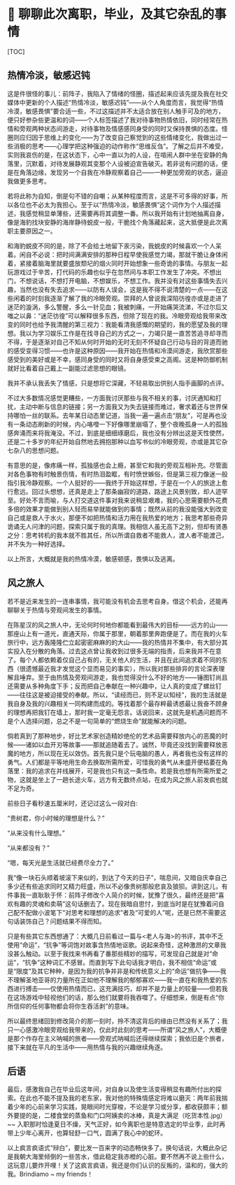 # 💖 聊聊此次离职，毕业，及其它杂乱的事情

[TOC]

## 热情冷淡，敏感迟钝

这是件很怪的事儿：前阵子，我陷入了情绪的怪圈，描述起来应该先提及我在社交媒体中更新的个人描述“热情冷淡，敏感迟钝”——从个人角度而言，我觉得“热情冷漠，敏感畏惧”要合适一些，不过这描述并不太适合放在别人触手可及的地方，便只好参杂些更温和的词——个人标签描述了我对待事物热情依旧，同时经常在热情和旁观两种状态间游走，对待事物及情感感同身受的同时又保持畏惧的态度。怪圈则应归因于思维上的变化——为了改变自己察觉到的这些情绪变化，我做出过一些消极的思考——心理学把这种强迫的动作称作“思维反刍”。了解之后并不难受，实则我哀伤的是，在这状态下，心中一直以为的人设，在喧闹人群中坐在安静的角落里，沉默着，对待发展静观其变那个人设被迫宣告破灭。若非说有问题的话，便是在角落边缘，发现另一个自我在冷静观察着自己——一种更加旁观的状态，逼迫我做更多思考。

若将此称为自知，倒是句不错的自嘲；从某种程度而言，这是不可多得的好事，所以各位也不必太为我担心。至于以“热情冷淡，敏感畏惧”这个词作为个人描述描述，我感觉稍显单薄些，还需要再将其调整一番。所以我开始有计划地抽离自身，像是海豹找块安静的海岸静待蜕皮一般，干脆找个角落藏起来，这大抵便是此次离职主要原因之一。

和海豹蜕皮不同的是，除了不会给土地留下汞污染，我蜕皮的时候喜欢一个人呆着。闲自不必说：把时间满满安排的那种日程早使我感觉力竭，那就干脆让身体闲着，紧接着脑海里就要盛放颓圮的烟火同时开始想象一些奇诡的事情。与朋友一起玩游戏过于辛苦，打代码的乐趣也似乎在忽然间与本职工作发生了冲突。不想出门，不想说话，不想打开电脑，不想娱乐，不想工作。我并没有对这些事情失去兴趣，当然也没有失去追求——以防有人误会，这是我不得不说清楚的一点——在这些闲着的时刻我逐渐了解了我的冷眼旁观。崇拜的人曾说我深陷彷徨亦或是走进了迷茫的漩涡，多么警醒，多么一针见血；我被刺痛，一开始痛哭流涕，不过尔后又嗤之以鼻：“迷茫彷徨”可以解释很多东西，但除了现在的我。冷眼旁观给我带来改变的同时也给予我清醒的第三视力：我能看清我感慨的期望的，我的愿望及我的理想。我以为学习娱乐工作是在找寻自己的方式之一，力竭只是一直苦苦追寻却寻而不得，于是逐渐对自己不知从何时开始的无时无刻不怀疑自己行动与目的背道而驰的感受变得习惯——也许是这种原因——我开始在热情和冷漠间游走，我欣赏那些感受到的美好或是不幸，感同身受的同时又将自身感受束之高阁。这是种防御机制就好比看着自己戴上一副能过滤思想的眼镜。

我并不承认我丢失了情感，只是想将它深藏，不轻易取出供别人指手画脚的点评。

不过大多数情况感觉更糟些，一方面我讨厌那些与我不相关的事，讨厌通知和打扰，主动中断与信息的链接；另一方面我又为失去链接而难过，奢求着还与世界保持哪怕一丝的联系。去年某日动态里记道，当我一遍一遍点击“朋友”，可是再也没有一条动态刷新的时候，内心咯噔一下好像哪里崩塌了，整个夜晚孤身一人的孤独感奔涌而来将我淹没。不过，到底是细细琢磨后，我也没有分辨出这是天性使然，还是二十多岁的年纪开始自然地去拥抱那种以血写书似的冷眼旁观，亦或是其它杂七杂八的思想问题。

有意思的是，像疼痛一样，孤独感也会上瘾，甚至它和我的旁观互相补充。尽管面对各色事物有时触景伤情，有时热泪盈眶，有时愤世嫉俗，但是第三视力像迷一般指引我冷静观察。一个人挺好的——我终于开始这样想，于是在一个人的旅途上愈行愈远。回过头想想，还真是走上了那条幽寂的道路，路途上风景别致，却人迹罕至。好处不言而喻，与人打交道这件事对我来说稍显艰难，我的心思需要额外花费多倍的效果才能做到别人轻而易举就能做到的事情；既然从前的我没能强大到改变自己或是救人于水火，那便不如把热情和活力用在我热爱的地方；我思考那些奇异诡谲无人问津的问题，探索只属于我的真理。我相信人虽无高下之别，但却有贤愚之分：思考转机的我本就不胜其任，所以所谓自救者不能救人，渡人者不能渡己，并不失为一种好选择。

以上所言，大概就是我的热情冷漠，敏感顿感，畏惧以及逃离。

## 风之旅人

若不是近来发生的一连串事情，我可能没有机会去思考自身。借这个机会，还能再聊聊关于热情与旁观间发生的事情。

在陈星汉的风之旅人中，无论何时何地你都能看到最伟大的目标——远方的山——那座山上有一道光，直通天际，你属于那里，朝着那里奔跑便是了。而在我的火车旅行中，远方轰隆隆伫立起密密麻麻的的大山——我的热情并不集中，有大部分其实投入在分散的角落。过去这点曾让我收到过很多无端的指责，后来我并不在意了。每个人都依赖着仅自己占有的，无关他人的生活，并且在此间追求着不同的东西（很遗憾最近我才发觉这个显而易见的事实），所以我对那些排异的言论深表理解且唾弃。至于由热情及旁观间游走，我也觉得没什么不好的地方——锤图钉尚且还需要从多种角度下手；反而把自己奉献在一种兴趣中，让人真的变成了螺丝钉——往往这是被迫接受的奉献。所以，“读经而已，则不足以知经”，我的生活就是我自身及我的兴趣相关一同构建而成的。等找着那个最存粹最诱惑最让我奋不顾身的理想再把我钉在墙上，那时我一定毫无怨言。话说回来，这就先是机遇问题而不是个人选择问题，总之不是一句简单的“燃烧生命”就能解决的问题。

倘若真到了那种地步，好比艺术家创造精妙绝伦的艺术品需要释放内心的恶魔的时候——诸如以血开刃等故事——那就追随着去了。诚然，毕竟还没找到需要释放恶魔的地方，所以现在无以效仿。首先我只是个玩电脑的愚人，再者我也没有这样的勇气。人们都是平等地用生命去换取所需所爱，可惜我的勇气从未盛开便枯萎在角落里：我的追求在并线展开，可是我也只有这一条性命。若是我也想有所需所爱之物，这就是坐上了一趟长途火车，远方有无数终点站，在成为风之旅人前发疯也就不足为奇。

前些日子看秒速五厘米时，还记过这么一段对白:

“贵树君，你小时候的理想是什么？”

“从来没有什么理想。”

“从来都没有？”

“嗯，每天光是生活就已经费尽全力了。”

我“像一块石头顺着坡滚下来似的，到达了今天的日子”，喘息间，又暗自庆幸自己多少还有些追求同时又精力旺盛，所以不必像贵树那般悲哀及狼狈。讲到这儿，有件事我一直耿耿于怀：前阵子修改个人简介的时候，犹豫了很久，最终还是把“喜欢有趣的灵魂和卖萌”这句话删去了。现在我暗自思忖，到底当时是在犹豫着问自己配不配做小波笔下“对思考和理想的追求”者及“可爱的人”呢，还是已然不需要这句话装饰自己？问题结果不得而知。

只是有些其它东西想通了：大概几日前看过一篇与<老人与海>的书评，其中不乏使用“命运”，“抗争”等词饱对故事含热情地讴歌。说起来奇怪，这种激昂的文章我没甚么触动。以至于我找来书再看了番那些精妙的描写，可发现自己就是对“命运”，“抗争”这种词汇不感冒。而直到写下此句话我才明白，我不相信“命运”或是“限度”及其它种种，是因为我的抗争并非是和传统意义上的“命运”做抗争——我不理解圣地亚哥的力量所在正如他不理解我的郁郁寡欢——我一直在和我热爱的东西进行搏击——仅使用热情而已，这充满技巧，却并不是力量上的较量——但若我在这场游戏中轻视他们的话，那么他们就要将我吞噬了。仔细想来，倒是有点“你所信仰的任何事物都会将你生吞活剥”的意味。

所以最终思绪回到修改简介的那一刻时，拎不清这背后的缘由已然没有关系了；我只一心感激冷眼旁观给我带来的，仅此时此刻的思考——所谓“风之旅人”，大概便是那个作存在主义呐喊的旅者——旁观式呐喊后还得继续探索；我依旧是个旅者，接下来就在平凡的生活中——用热情与我的兴趣继续角逐。

## 后语

最后，感激我自己在毕业后这年间，对自身以及使生活变得稍显有趣所付出的探索。在此也不能不提及我的老东家，我对他的特殊情感定将难以磨灭：两年前我揣着少年的心前来学习实践，晃眼间时光穿梭，不论是学习或分享，都收获颇丰；额外要提的是，二楼食堂的蒸鱼和门口阿姨卖的冰棒，真是大满足（吃货本性.jpg）~~ 入职那时恰逢夏日不燥，天气正好，如今离职也是特意选定的毕业季，此时再带上少年心离开，也算轻舒一口气，圆满了我心中的蛇环。

以上疯言疯语式“辩白”，要比发一百来字的动态畅快多了。换句话说，大概此杂记是我朝大海里倾倒的一些苦水，借此稳定我赤橙的心脏。要不然再不说上些什么，这玩意儿要炸开哩！关了这疯言疯语，我还是你们认识的反叛的，温和的，强大的我。Brindiamo ~ my friends！


